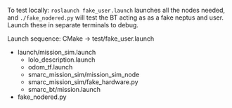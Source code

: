 To test locally: `roslaunch fake_user.launch` launches all the nodes needed, and `./fake_nodered.py` will test the BT acting as as a fake neptus and user. Launch these in separate terminals to debug.

Launch sequence:
CMake -> test/fake_user.launch
- launch/mission_sim.launch
	- lolo_description.launch
	- odom_tf.launch
	- smarc_mission_sim/mission_sim_node
	- smarc_mission_sim/fake_hardware.py
	- smarc_bt/mission.launch
- fake_nodered.py
